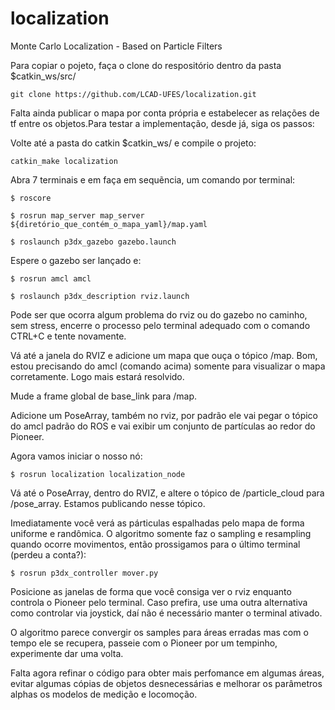 # localization
Monte Carlo Localization - Based on Particle Filters

Para copiar o pojeto, faça o clone do respositório dentro da pasta $catkin_ws/src/

    git clone https://github.com/LCAD-UFES/localization.git

Falta ainda publicar o mapa por conta própria e estabelecer as relações de tf entre os objetos.Para testar a implementação, desde já, siga os passos:

Volte até a pasta do catkin $catkin_ws/ e compile o projeto:

    catkin_make localization

Abra 7 terminais e em faça em sequẽncia, um comando por terminal:

    $ roscore
    
    $ rosrun map_server map_server ${diretório_que_contém_o_mapa_yaml}/map.yaml
    
    $ roslaunch p3dx_gazebo gazebo.launch

Espere o gazebo ser lançado e:

    $ rosrun amcl amcl
    
    $ roslaunch p3dx_description rviz.launch

Pode ser que ocorra algum problema do rviz ou do gazebo no caminho, sem stress, encerre o processo pelo terminal adequado com o comando CTRL+C e tente novamente.

Vá até a janela do RVIZ e adicione um mapa que ouça o tópico /map. Bom, estou precisando do amcl (comando acima) somente para visualizar o mapa corretamente. Logo mais estará resolvido.

Mude a frame global de base_link para /map.

Adicione um PoseArray, também no rviz, por padrão ele vai pegar o tópico do amcl padrão do ROS e vai exibir um conjunto de partículas ao redor do Pioneer.

Agora vamos iniciar o nosso nó:

    $ rosrun localization localization_node

Vá até o PoseArray, dentro do RVIZ, e altere o tópico de /particle_cloud para /pose_array. Estamos publicando nesse tópico.

Imediatamente você verá as párticulas espalhadas pelo mapa de forma uniforme e randômica. O algoritmo somente faz o sampling e resampling quando ocorre movimentos, então prossigamos para o último terminal (perdeu a conta?):

    $ rosrun p3dx_controller mover.py
  
Posicione as janelas de forma que você consiga ver o rviz enquanto controla o Pioneer pelo terminal. Caso prefira, use uma outra alternativa como controlar via joystick, daí não é necessário manter o terminal ativado.

O algoritmo parece convergir os samples para áreas erradas mas com o tempo ele se recupera, passeie com o Pioneer por um tempinho, experimente dar uma volta.

Falta agora refinar o código para obter mais perfomance em algumas áreas, evitar algumas cópias de objetos desnecessárias e melhorar os parâmetros alphas os modelos de medição e locomoção.
